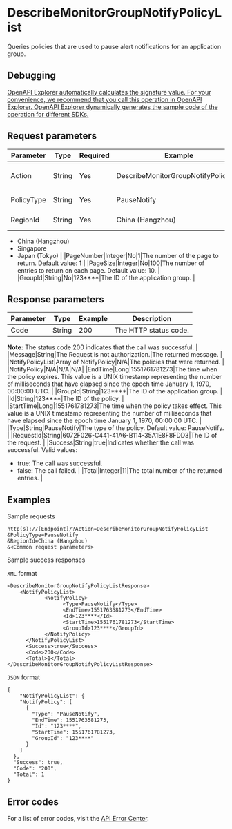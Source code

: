 # DescribeMonitorGroupNotifyPolicyList

Queries policies that are used to pause alert notifications for an application group.

## Debugging

[OpenAPI Explorer automatically calculates the signature value. For your convenience, we recommend that you call this operation in OpenAPI Explorer. OpenAPI Explorer dynamically generates the sample code of the operation for different SDKs.](https://api.aliyun.com/#product=Cms&api=DescribeMonitorGroupNotifyPolicyList&type=RPC&version=2019-01-01)

## Request parameters

|Parameter|Type|Required|Example|Description|
|---------|----|--------|-------|-----------|
|Action|String|Yes|DescribeMonitorGroupNotifyPolicyList|The operation that you want to perform. Set the value to DescribeMonitorGroupNotifyPolicyList. |
|PolicyType|String|Yes|PauseNotify|The type of the policy. Set the value to PauseNotify. |
|RegionId|String|Yes|China \(Hangzhou\)|The region where the policy to query was created. Valid values:

-   China \(Hangzhou\)
-   Singapore
-   Japan \(Tokyo\) |
|PageNumber|Integer|No|1|The number of the page to return. Default value: 1 |
|PageSize|Integer|No|100|The number of entries to return on each page. Default value: 10. |
|GroupId|String|No|123\*\*\*\*|The ID of the application group. |

## Response parameters

|Parameter|Type|Example|Description|
|---------|----|-------|-----------|
|Code|String|200|The HTTP status code.

**Note:** The status code 200 indicates that the call was successful. |
|Message|String|The Request is not authorization.|The returned message. |
|NotifyPolicyList|Array of NotifyPolicy|N/A|The policies that were returned. |
|NotifyPolicy|N/A|N/A|N/A|
|EndTime|Long|1551761781273|The time when the policy expires. This value is a UNIX timestamp representing the number of milliseconds that have elapsed since the epoch time January 1, 1970, 00:00:00 UTC. |
|GroupId|String|123\*\*\*\*|The ID of the application group. |
|Id|String|123\*\*\*\*|The ID of the policy. |
|StartTime|Long|1551761781273|The time when the policy takes effect. This value is a UNIX timestamp representing the number of milliseconds that have elapsed since the epoch time January 1, 1970, 00:00:00 UTC. |
|Type|String|PauseNotify|The type of the policy. Default value: PauseNotify. |
|RequestId|String|6072F026-C441-41A6-B114-35A1E8F8FDD3|The ID of the request. |
|Success|String|true|Indicates whether the call was successful. Valid values:

-   true: The call was successful.
-   false: The call failed. |
|Total|Integer|11|The total number of the returned entries. |

## Examples

Sample requests

```
http(s)://[Endpoint]/?Action=DescribeMonitorGroupNotifyPolicyList
&PolicyType=PauseNotify
&RegionId=China (Hangzhou)
&<Common request parameters>
```

Sample success responses

`XML` format

```
<DescribeMonitorGroupNotifyPolicyListResponse>
    <NotifyPolicyList>
            <NotifyPolicy>
                  <Type>PauseNotify</Type>
                  <EndTime>1551763581273</EndTime>
                  <Id>123****</Id>
                  <StartTime>1551761781273</StartTime>
                  <GroupId>123****</GroupId>
            </NotifyPolicy>
      </NotifyPolicyList>
      <Success>true</Success>
      <Code>200</Code>
      <Total>1</Total>
</DescribeMonitorGroupNotifyPolicyListResponse>
```

`JSON` format

```
{
    "NotifyPolicyList": {
    "NotifyPolicy": [
      {
        "Type": "PauseNotify",
        "EndTime": 1551763581273,
        "Id": "123****",
        "StartTime": 1551761781273,
        "GroupId": "123****"
      }
    ]
  },
  "Success": true,
  "Code": "200",
  "Total": 1
}
```

## Error codes

For a list of error codes, visit the [API Error Center](https://error-center.alibabacloud.com/status/product/Cms).

